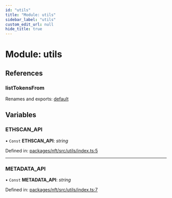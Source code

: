 ```yaml
---
id: "utils"
title: "Module: utils"
sidebar_label: "utils"
custom_edit_url: null
hide_title: true
---
```


# Module: utils

## References

### listTokensFrom

Renames and exports: [default](utils_listtokensfrom.md#default)

## Variables

### ETHSCAN\_API

• `Const` **ETHSCAN\_API**: *string*

Defined in: [packages/nft/src/utils/index.ts:5](https://github.com/xr3ngine/xr3ngine/blob/77d12cea0/packages/nft/src/utils/index.ts#L5)

___

### METADATA\_API

• `Const` **METADATA\_API**: *string*

Defined in: [packages/nft/src/utils/index.ts:7](https://github.com/xr3ngine/xr3ngine/blob/77d12cea0/packages/nft/src/utils/index.ts#L7)
